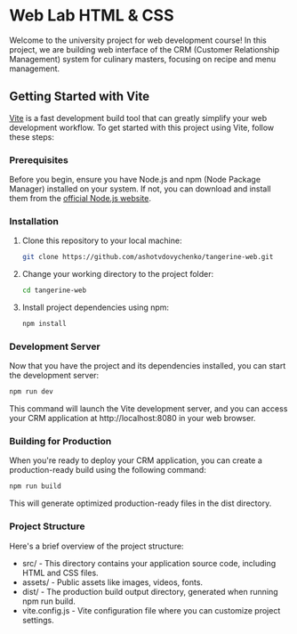 # Web Lab HTML & CSS

Welcome to the university project for web development course! In this project, we are building web interface of the CRM (Customer Relationship Management) system for culinary masters, focusing on recipe and menu management.

## Getting Started with Vite

[Vite](https://vitejs.dev/) is a fast development build tool that can greatly simplify your web development workflow. To get started with this project using Vite, follow these steps:

### Prerequisites

Before you begin, ensure you have Node.js and npm (Node Package Manager) installed on your system. If not, you can download and install them from the [official Node.js website](https://nodejs.org/).

### Installation

1. Clone this repository to your local machine:
    ```bash
    git clone https://github.com/ashotvdovychenko/tangerine-web.git
    ```
2. Change your working directory to the project folder:
    ```bash
    cd tangerine-web
    ```
3. Install project dependencies using npm:
    ```bash
    npm install
    ```

### Development Server

Now that you have the project and its dependencies installed, you can start the development server:

```bash
npm run dev
```
This command will launch the Vite development server, and you can access your CRM application at http://localhost:8080 in your web browser.

### Building for Production

When you're ready to deploy your CRM application, you can create a production-ready build using the following command:
```bash
npm run build
```
This will generate optimized production-ready files in the dist directory.

### Project Structure

Here's a brief overview of the project structure:

- src/ - This directory contains your application source code, including HTML and CSS files.
- assets/ - Public assets like images, videos, fonts.
- dist/ - The production build output directory, generated when running npm run build.
- vite.config.js - Vite configuration file where you can customize project settings.